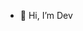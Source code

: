 - 👋 Hi, I’m Dev

<!---
1401Dev/1401Dev is a ✨ special ✨ repository because its `README.md` (this file) appears on your GitHub profile.
You can click the Preview link to take a look at your changes.
--->
